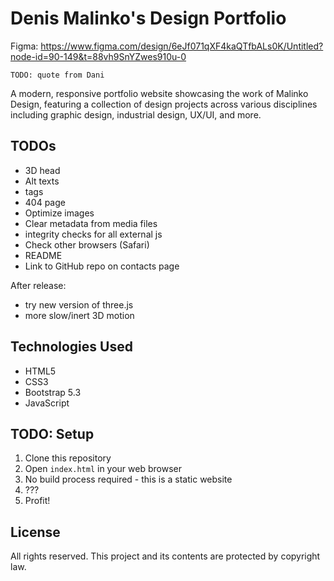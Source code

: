 # Denis Malinko's Design Portfolio

Figma: https://www.figma.com/design/6eJf071qXF4kaQTfbALs0K/Untitled?node-id=90-149&t=88vh9SnYZwes910u-0

`TODO: quote from Dani`

A modern, responsive portfolio website showcasing the work of Malinko Design, featuring a collection of design projects
across various disciplines including graphic design, industrial design, UX/UI, and more.

## TODOs

- 3D head
- Alt texts
- <noscript> tags
- 404 page
- Optimize images
- Clear metadata from media files
- integrity checks for all external js
- Check other browsers (Safari)
- README
- Link to GitHub repo on contacts page

After release:
- try new version of three.js
- more slow/inert 3D motion

## Technologies Used

- HTML5
- CSS3
- Bootstrap 5.3
- JavaScript

## TODO: Setup 

1. Clone this repository
2. Open `index.html` in your web browser
3. No build process required - this is a static website
4. ???
5. Profit!

## License

All rights reserved. This project and its contents are protected by copyright law.
